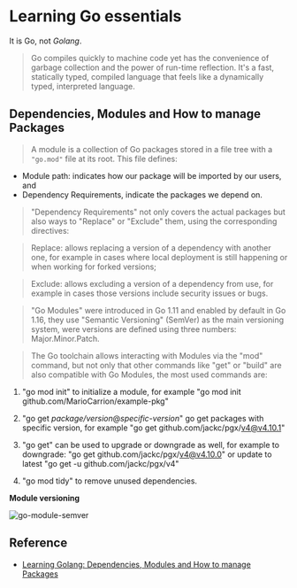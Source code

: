 # Learning Go essentials

It is Go, not _Golang_.

> Go compiles quickly to machine code yet has the convenience of garbage collection and the power of run-time reflection. It's a fast, statically typed, compiled language that feels like a dynamically typed, interpreted language.

## Dependencies, Modules and How to manage Packages

> A module is a collection of Go packages stored in a file tree with a `"go.mod"` file at its root. This file defines:

- Module path: indicates how our package will be imported by our users, and
- Dependency Requirements, indicate the packages we depend on.

> "Dependency Requirements" not only covers the actual packages but also ways to "Replace" or "Exclude" them, using the corresponding directives:

> Replace: allows replacing a version of a dependency with another one, for example in cases where local deployment is still happening or when working for forked versions;

> Exclude: allows excluding a version of a dependency from use, for example in cases those versions include security issues or bugs.

> "Go Modules" were introduced in Go 1.11 and enabled by default in Go 1.16, they use "Semantic Versioning" (SemVer) as the main versioning system, were versions are defined using three numbers: Major.Minor.Patch.

> The Go toolchain allows interacting with Modules via the "mod" command, but not only that other commands like "get" or "build" are also compatible with Go Modules, the most used commands are:

1. "go mod init" to initialize a module, for example "go mod init github.com/MarioCarrion/example-pkg"

1. "go get _package/version_@_specific-version_" go get packages with specific version, for example "go get github.com/jackc/pgx/v4@v4.10.1"

1. "go get" can be used to upgrade or downgrade as well, for example to downgrade: "go get github.com/jackc/pgx/v4@v4.10.0" or update to latest "go get -u github.com/jackc/pgx/v4"

1. "go mod tidy" to remove unused dependencies.

**Module versioning**

![go-module-semver](https://user-images.githubusercontent.com/83855174/189136245-f6fe0d0a-8c2a-4eb4-89e2-3a99d37b4153.png)

## Reference

- [Learning Golang: Dependencies, Modules and How to manage Packages](https://youtu.be/20sLKEpHvvk)
